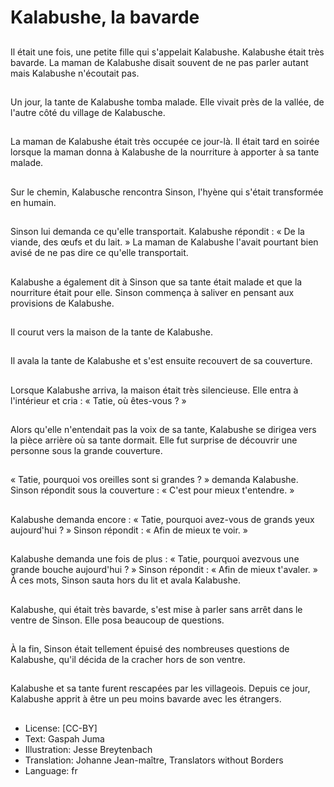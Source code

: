 # Kalabushe, la bavarde

##
Il était une fois, une petite fille
qui s'appelait Kalabushe.
Kalabushe était très bavarde. La
maman de Kalabushe disait
souvent de ne pas parler autant
mais Kalabushe n'écoutait pas.

##
Un jour, la tante de Kalabushe
tomba malade. Elle vivait près
de la vallée, de l'autre côté du
village de Kalabusche.

##
La maman de Kalabushe était
très occupée ce jour-là. Il était
tard en soirée lorsque la
maman donna à Kalabushe de
la nourriture à apporter à sa
tante malade.

##
Sur le chemin, Kalabusche
rencontra Sinson, l'hyène qui
s'était transformée en humain.

##
Sinson lui demanda ce qu'elle
transportait. Kalabushe répondit
: « De la viande, des œufs et du
lait. » La maman de Kalabushe
l'avait pourtant bien avisé de
ne pas dire ce qu'elle
transportait.

##
Kalabushe a également dit à
Sinson que sa tante était
malade et que la nourriture
était pour elle. Sinson
commença à saliver en pensant
aux provisions de Kalabushe.

##
Il courut vers la maison de la
tante de Kalabushe.

##
Il avala la tante de Kalabushe et
s'est ensuite recouvert de sa
couverture.

##
Lorsque Kalabushe arriva, la
maison était très silencieuse.
Elle entra à l'intérieur et cria : «
Tatie, où êtes-vous ? »

##
Alors qu'elle n'entendait pas la
voix de sa tante, Kalabushe se
dirigea vers la pièce arrière où
sa tante dormait. Elle fut
surprise de découvrir une
personne sous la grande
couverture.

##
« Tatie, pourquoi vos oreilles
sont si grandes ? » demanda
Kalabushe. Sinson répondit sous
la couverture : « C'est pour
mieux t'entendre. »

##
Kalabushe demanda encore : «
Tatie, pourquoi avez-vous de
grands yeux aujourd'hui ? »
Sinson répondit : « Afin de
mieux te voir. »

##
Kalabushe demanda une fois de
plus : « Tatie, pourquoi avezvous une grande bouche
aujourd'hui ? » Sinson répondit :
« Afin de mieux t'avaler. » À ces
mots, Sinson sauta hors du lit et
avala Kalabushe.

##
Kalabushe, qui était très
bavarde, s'est mise à parler
sans arrêt dans le ventre de
Sinson. Elle posa beaucoup de
questions.

##
À la fin, Sinson était tellement
épuisé des nombreuses
questions de Kalabushe, qu'il
décida de la cracher hors de
son ventre.

##
Kalabushe et sa tante furent
rescapées par les villageois.
Depuis ce jour, Kalabushe
apprit à être un peu moins
bavarde avec les étrangers.

##
* License: [CC-BY]
* Text: Gaspah Juma
* Illustration: Jesse Breytenbach
* Translation: Johanne Jean-maître, Translators without Borders
* Language: fr
